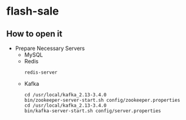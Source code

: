 # flash-sale

## How to open it
- Prepare Necessary Servers
  - MySQL
  - Redis
    ```
    redis-server
    ```
  - Kafka
    ```
    cd /usr/local/kafka_2.13-3.4.0
    bin/zookeeper-server-start.sh config/zookeeper.properties
    cd /usr/local/kafka_2.13-3.4.0
    bin/kafka-server-start.sh config/server.properties
    ```